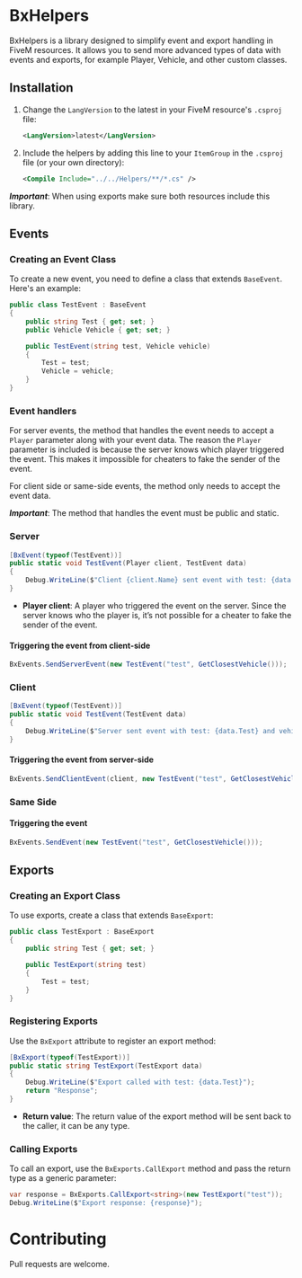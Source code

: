 # BxHelpers

BxHelpers is a library designed to simplify event and export handling in FiveM resources.
It allows you to send more advanced types of data with events and exports, for example Player, Vehicle, and other custom classes.

## **Installation**

1. Change the `LangVersion` to the latest in your FiveM resource's `.csproj` file:
   ```xml
   <LangVersion>latest</LangVersion>
   ```

2. Include the helpers by adding this line to your `ItemGroup` in the `.csproj` file (or your own directory):
   ```xml
   <Compile Include="../../Helpers/**/*.cs" />
   ```

***Important***: When using exports make sure both resources include this library.

## **Events**

### Creating an Event Class

To create a new event, you need to define a class that extends `BaseEvent`. Here's an example:

```cs
public class TestEvent : BaseEvent
{
    public string Test { get; set; }
    public Vehicle Vehicle { get; set; }

    public TestEvent(string test, Vehicle vehicle)
    {
        Test = test;
        Vehicle = vehicle;
    }
}
```

### Event handlers

For server events, the method that handles the event needs to accept a `Player` parameter along with your event data. The reason the `Player` parameter is included is because the server knows which player triggered the event. This makes it impossible for cheaters to fake the sender of the event.

For client side or same-side events, the method only needs to accept the event data.

***Important***: The method that handles the event must be public and static.

### Server
```cs
[BxEvent(typeof(TestEvent))]
public static void TestEvent(Player client, TestEvent data)
{
    Debug.WriteLine($"Client {client.Name} sent event with test: {data.Test} and vehicle: {data.Vehicle.Model}");
}
```

- **Player client**: A player who triggered the event on the server. Since the server knows who the player is, it’s not possible for a cheater to fake the sender of the event.

#### Triggering the event from client-side
```cs
BxEvents.SendServerEvent(new TestEvent("test", GetClosestVehicle()));
```

### Client
```cs
[BxEvent(typeof(TestEvent))]
public static void TestEvent(TestEvent data)
{
    Debug.WriteLine($"Server sent event with test: {data.Test} and vehicle: {data.Vehicle.Model}");
}
```

#### Triggering the event from server-side
```cs
BxEvents.SendClientEvent(client, new TestEvent("test", GetClosestVehicle()));
```

### Same Side
#### Triggering the event
```cs
BxEvents.SendEvent(new TestEvent("test", GetClosestVehicle()));
```

## **Exports**

### Creating an Export Class

To use exports, create a class that extends `BaseExport`:

```cs
public class TestExport : BaseExport
{
    public string Test { get; set; }

    public TestExport(string test)
    {
        Test = test;
    }
}
```

### Registering Exports

Use the `BxExport` attribute to register an export method:

```cs
[BxExport(typeof(TestExport))]
public static string TestExport(TestExport data)
{
    Debug.WriteLine($"Export called with test: {data.Test}");
    return "Response";
}
```

- **Return value**: The return value of the export method will be sent back to the caller, it can be any type.

### Calling Exports

To call an export, use the `BxExports.CallExport` method and pass the return type as a generic parameter:

```cs
var response = BxExports.CallExport<string>(new TestExport("test"));
Debug.WriteLine($"Export response: {response}");
```

# **Contributing**
Pull requests are welcome.

